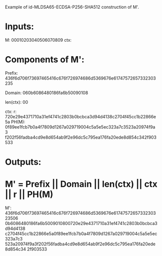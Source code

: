 Example of id-MLDSA65-ECDSA-P256-SHA512 construction of M'.

# Inputs:

M: 00010203040506070809
ctx: <empty>

# Components of M':

Prefix:
436f6d706f73697465416c676f726974686d5369676e61747572657332303235

Domain: 060b6086480186fa6b50090108

len(ctx): 00

ctx: <empty>
r: 720e29e4371710a31ef4741c2803b0bcbca3d94d4138c2704f45cc1b22866e5a
PH(M): 0f89ee1fcb7b0a4f7809d1267a029719004c5a5e5ec323a7c3523a20974f9a3
f202f56fadba4cd9e8d654ab9f2e96dc5c795ea176fa20ede8d854c342f903533


# Outputs:
# M' = Prefix || Domain || len(ctx) || ctx || r || PH(M)

M': 436f6d706f73697465416c676f726974686d5369676e6174757265733230323506
0b6086480186fa6b5009010800720e29e4371710a31ef4741c2803b0bcbca3d94d4138
c2704f45cc1b22866e5a0f89ee1fcb7b0a4f7809d1267a029719004c5a5e5ec323a7c3
523a20974f9a3f202f56fadba4cd9e8d654ab9f2e96dc5c795ea176fa20ede8d854c34
2f903533

